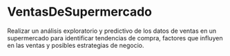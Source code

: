 # VentasDeSupermercado
Realizar un análisis exploratorio y predictivo de los datos de ventas en un supermercado para identificar tendencias de compra, factores que influyen en las ventas y posibles estrategias de negocio.
